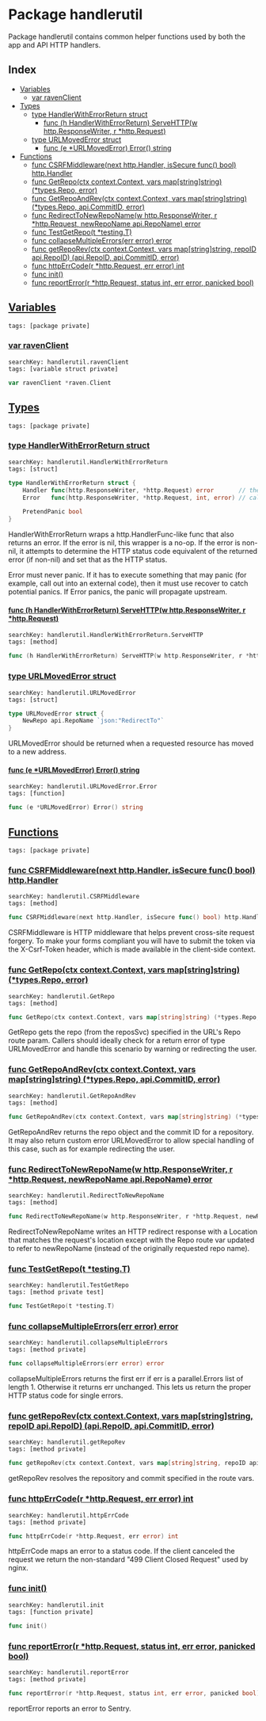 # Package handlerutil

Package handlerutil contains common helper functions used by both the app and API HTTP handlers. 

## Index

* [Variables](#var)
    * [var ravenClient](#ravenClient)
* [Types](#type)
    * [type HandlerWithErrorReturn struct](#HandlerWithErrorReturn)
        * [func (h HandlerWithErrorReturn) ServeHTTP(w http.ResponseWriter, r *http.Request)](#HandlerWithErrorReturn.ServeHTTP)
    * [type URLMovedError struct](#URLMovedError)
        * [func (e *URLMovedError) Error() string](#URLMovedError.Error)
* [Functions](#func)
    * [func CSRFMiddleware(next http.Handler, isSecure func() bool) http.Handler](#CSRFMiddleware)
    * [func GetRepo(ctx context.Context, vars map[string]string) (*types.Repo, error)](#GetRepo)
    * [func GetRepoAndRev(ctx context.Context, vars map[string]string) (*types.Repo, api.CommitID, error)](#GetRepoAndRev)
    * [func RedirectToNewRepoName(w http.ResponseWriter, r *http.Request, newRepoName api.RepoName) error](#RedirectToNewRepoName)
    * [func TestGetRepo(t *testing.T)](#TestGetRepo)
    * [func collapseMultipleErrors(err error) error](#collapseMultipleErrors)
    * [func getRepoRev(ctx context.Context, vars map[string]string, repoID api.RepoID) (api.RepoID, api.CommitID, error)](#getRepoRev)
    * [func httpErrCode(r *http.Request, err error) int](#httpErrCode)
    * [func init()](#init.error_reporting.go)
    * [func reportError(r *http.Request, status int, err error, panicked bool)](#reportError)


## <a id="var" href="#var">Variables</a>

```
tags: [package private]
```

### <a id="ravenClient" href="#ravenClient">var ravenClient</a>

```
searchKey: handlerutil.ravenClient
tags: [variable struct private]
```

```Go
var ravenClient *raven.Client
```

## <a id="type" href="#type">Types</a>

```
tags: [package private]
```

### <a id="HandlerWithErrorReturn" href="#HandlerWithErrorReturn">type HandlerWithErrorReturn struct</a>

```
searchKey: handlerutil.HandlerWithErrorReturn
tags: [struct]
```

```Go
type HandlerWithErrorReturn struct {
	Handler func(http.ResponseWriter, *http.Request) error       // the underlying handler
	Error   func(http.ResponseWriter, *http.Request, int, error) // called to send an error response (e.g., an error page), it must not panic

	PretendPanic bool
}
```

HandlerWithErrorReturn wraps a http.HandlerFunc-like func that also returns an error.  If the error is nil, this wrapper is a no-op. If the error is non-nil, it attempts to determine the HTTP status code equivalent of the returned error (if non-nil) and set that as the HTTP status. 

Error must never panic. If it has to execute something that may panic (for example, call out into an external code), then it must use recover to catch potential panics. If Error panics, the panic will propagate upstream. 

#### <a id="HandlerWithErrorReturn.ServeHTTP" href="#HandlerWithErrorReturn.ServeHTTP">func (h HandlerWithErrorReturn) ServeHTTP(w http.ResponseWriter, r *http.Request)</a>

```
searchKey: handlerutil.HandlerWithErrorReturn.ServeHTTP
tags: [method]
```

```Go
func (h HandlerWithErrorReturn) ServeHTTP(w http.ResponseWriter, r *http.Request)
```

### <a id="URLMovedError" href="#URLMovedError">type URLMovedError struct</a>

```
searchKey: handlerutil.URLMovedError
tags: [struct]
```

```Go
type URLMovedError struct {
	NewRepo api.RepoName `json:"RedirectTo"`
}
```

URLMovedError should be returned when a requested resource has moved to a new address. 

#### <a id="URLMovedError.Error" href="#URLMovedError.Error">func (e *URLMovedError) Error() string</a>

```
searchKey: handlerutil.URLMovedError.Error
tags: [function]
```

```Go
func (e *URLMovedError) Error() string
```

## <a id="func" href="#func">Functions</a>

```
tags: [package private]
```

### <a id="CSRFMiddleware" href="#CSRFMiddleware">func CSRFMiddleware(next http.Handler, isSecure func() bool) http.Handler</a>

```
searchKey: handlerutil.CSRFMiddleware
tags: [method]
```

```Go
func CSRFMiddleware(next http.Handler, isSecure func() bool) http.Handler
```

CSRFMiddleware is HTTP middleware that helps prevent cross-site request forgery. To make your forms compliant you will have to submit the token via the X-Csrf-Token header, which is made available in the client-side context. 

### <a id="GetRepo" href="#GetRepo">func GetRepo(ctx context.Context, vars map[string]string) (*types.Repo, error)</a>

```
searchKey: handlerutil.GetRepo
tags: [method]
```

```Go
func GetRepo(ctx context.Context, vars map[string]string) (*types.Repo, error)
```

GetRepo gets the repo (from the reposSvc) specified in the URL's Repo route param. Callers should ideally check for a return error of type URLMovedError and handle this scenario by warning or redirecting the user. 

### <a id="GetRepoAndRev" href="#GetRepoAndRev">func GetRepoAndRev(ctx context.Context, vars map[string]string) (*types.Repo, api.CommitID, error)</a>

```
searchKey: handlerutil.GetRepoAndRev
tags: [method]
```

```Go
func GetRepoAndRev(ctx context.Context, vars map[string]string) (*types.Repo, api.CommitID, error)
```

GetRepoAndRev returns the repo object and the commit ID for a repository. It may also return custom error URLMovedError to allow special handling of this case, such as for example redirecting the user. 

### <a id="RedirectToNewRepoName" href="#RedirectToNewRepoName">func RedirectToNewRepoName(w http.ResponseWriter, r *http.Request, newRepoName api.RepoName) error</a>

```
searchKey: handlerutil.RedirectToNewRepoName
tags: [method]
```

```Go
func RedirectToNewRepoName(w http.ResponseWriter, r *http.Request, newRepoName api.RepoName) error
```

RedirectToNewRepoName writes an HTTP redirect response with a Location that matches the request's location except with the Repo route var updated to refer to newRepoName (instead of the originally requested repo name). 

### <a id="TestGetRepo" href="#TestGetRepo">func TestGetRepo(t *testing.T)</a>

```
searchKey: handlerutil.TestGetRepo
tags: [method private test]
```

```Go
func TestGetRepo(t *testing.T)
```

### <a id="collapseMultipleErrors" href="#collapseMultipleErrors">func collapseMultipleErrors(err error) error</a>

```
searchKey: handlerutil.collapseMultipleErrors
tags: [method private]
```

```Go
func collapseMultipleErrors(err error) error
```

collapseMultipleErrors returns the first err if err is a parallel.Errors list of length 1. Otherwise it returns err unchanged. This lets us return the proper HTTP status code for single errors. 

### <a id="getRepoRev" href="#getRepoRev">func getRepoRev(ctx context.Context, vars map[string]string, repoID api.RepoID) (api.RepoID, api.CommitID, error)</a>

```
searchKey: handlerutil.getRepoRev
tags: [method private]
```

```Go
func getRepoRev(ctx context.Context, vars map[string]string, repoID api.RepoID) (api.RepoID, api.CommitID, error)
```

getRepoRev resolves the repository and commit specified in the route vars. 

### <a id="httpErrCode" href="#httpErrCode">func httpErrCode(r *http.Request, err error) int</a>

```
searchKey: handlerutil.httpErrCode
tags: [method private]
```

```Go
func httpErrCode(r *http.Request, err error) int
```

httpErrCode maps an error to a status code. If the client canceled the request we return the non-standard "499 Client Closed Request" used by nginx. 

### <a id="init.error_reporting.go" href="#init.error_reporting.go">func init()</a>

```
searchKey: handlerutil.init
tags: [function private]
```

```Go
func init()
```

### <a id="reportError" href="#reportError">func reportError(r *http.Request, status int, err error, panicked bool)</a>

```
searchKey: handlerutil.reportError
tags: [method private]
```

```Go
func reportError(r *http.Request, status int, err error, panicked bool)
```

reportError reports an error to Sentry. 


